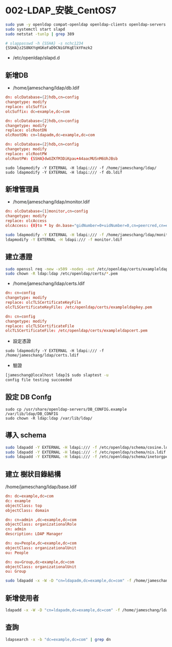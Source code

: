 # 002-LDAP_安裝_CentOS7

```sh
sudo yum -y openldap compat-openldap openldap-clients openldap-servers openldap-servers-sql openldap-devel net-tools
sudo systemctl start slapd
sudo netstat -tunlp | grep 389
```

```sh
# slappasswd -h {SSHA} -s nchc1234
{SSHA}z2S8NXYqHGKeFaD9CNiGFKqElkYFmzk2
```

* /etc/openldap/slapd.d

## 新增DB

* /home/jameschang/ldap/db.ldif

```conf
dn: olcDatabase={2}hdb,cn=config
changetype: modify
replace: olcSuffix
olcSuffix: dc=example,dc=com

dn: olcDatabase={2}hdb,cn=config
changetype: modify
replace: olcRootDN
olcRootDN: cn=ldapadm,dc=example,dc=com

dn: olcDatabase={2}hdb,cn=config
changetype: modify
replace: olcRootPW
olcRootPW: {SSHA}dwUZKfM3DiKpau+A4aacMUSnM6UhJBsb
```

```
sudo ldapmodify -Y EXTERNAL -H ldapi:/// -f /home/jameschang/ldap/
sudo ldapmodify -Y EXTERNAL -H ldapi:/// -f db.ldif
```


## 新增管理員

* /home/jameschang/ldap/monitor.ldif

```conf
dn: olcDatabase={1}monitor,cn=config
changetype: modify
replace: olcAccess
olcAccess: {0}to * by dn.base="gidNumber=0+uidNumber=0,cn=peercred,cn=external, cn=auth" read by dn.base="cn=admin,dc=example,dc=com" read by * none
```

```sh
sudo ldapmodify -Y EXTERNAL -H ldapi:/// -f /home/jameschang/ldap/monitor.ldif
ldapmodify -Y EXTERNAL -H ldapi:/// -f monitor.ldif
```

## 建立憑證

```bash
sudo openssl req -new -x509 -nodes -out /etc/openldap/certs/exampleldapcert.pem -keyout /etc/openldap/certs/exampleldapkey.pem -days 365
sudo chown -R ldap:ldap /etc/openldap/certs/*.pem
```

* /home/jameschang/ldap/certs.ldif

```conf
dn: cn=config
changetype: modify
replace: olcTLSCertificateKeyFile
olcTLSCertificateKeyFile: /etc/openldap/certs/exampleldapkey.pem

dn: cn=config
changetype: modify
replace: olcTLSCertificateFile
olcTLSCertificateFile: /etc/openldap/certs/exampleldapcert.pem
```

* 設定憑證

```
sudo ldapmodify -Y EXTERNAL -H ldapi:/// -f /home/jameschang/ldap/certs.ldif
```

* 驗證

```bash
[jameschang@localhost ldap]$ sudo slaptest -u
config file testing succeeded
```

## 設定 DB Confg

```
sudo cp /usr/share/openldap-servers/DB_CONFIG.example /var/lib/ldap/DB_CONFIG
sudo chown -R ldap:ldap /var/lib/ldap/
```

## 導入 schema

```bash
sudo ldapadd -Y EXTERNAL -H ldapi:/// -f /etc/openldap/schema/cosine.ldif
sudo ldapadd -Y EXTERNAL -H ldapi:/// -f /etc/openldap/schema/nis.ldif
sudo ldapadd -Y EXTERNAL -H ldapi:/// -f /etc/openldap/schema/inetorgperson.ldif
```

## 建立 樹狀目錄結構

/home/jameschang/ldap/base.ldif

```conf
dn: dc=example,dc=com
dc: example
objectClass: top
objectClass: domain

dn: cn=admin ,dc=example,dc=com
objectClass: organizationalRole
cn: admin
description: LDAP Manager

dn: ou=People,dc=example,dc=com
objectClass: organizationalUnit
ou: People

dn: ou=Group,dc=example,dc=com
objectClass: organizationalUnit
ou: Group
```

```bash
sudo ldapadd -x -W -D "cn=ldapadm,dc=example,dc=com" -f /home/jameschang/ldap/base.ldif
```

## 新增使用者


```bash
ldapadd -x -W -D "cn=ldapadm,dc=example,dc=com" -f /home/jameschang/ldap/ldap.bak
```

## 查詢

```bash
ldapsearch -x -b "dc=example,dc=com" | grep dn
```